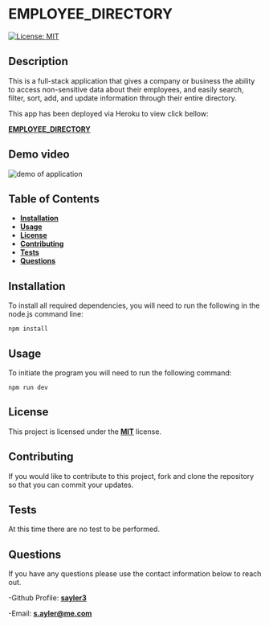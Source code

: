 # EMPLOYEE_DIRECTORY

[![License: MIT](https://img.shields.io/badge/License-MIT-yellow.svg)](https://opensource.org/licenses/MIT)

## Description

This is a full-stack application that gives a company or business the ability to access non-sensitive data about their employees, and easily search, filter, sort, add, and update information through their entire directory.

This app has been deployed via Heroku to view click bellow:

[**EMPLOYEE_DIRECTORY**](https://employee-directory-s.herokuapp.com/)

## Demo video

![demo of application](assets/demoVid.gif)

## Table of Contents

- [**Installation**](#installation)
- [**Usage**](#usage)
- [**License**](#license)
- [**Contributing**](#contributing)
- [**Tests**](#tests)
- [**Questions**](#questions)

## Installation

To install all required dependencies, you will need to run the following in the node.js command line:

```
npm install
```

## Usage

To initiate the program you will need to run the following command:

```
npm run dev
```

## License

This project is licensed under the [**MIT**](https://opensource.org/licenses/MIT) license.

## Contributing

If you would like to contribute to this project, fork and clone the repository so that you can commit your updates.

## Tests

At this time there are no test to be performed.

## Questions

If you have any questions please use the contact information below to reach out.

-Github Profile: [**sayler3**](https://github.com/sayler3)

-Email: **s.ayler@me.com**
